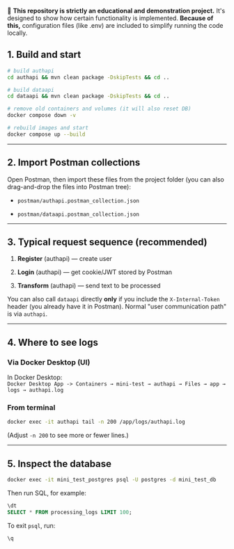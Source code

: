 🛑 **This repository is strictly an educational and demonstration project.** It's designed to show how certain functionality is implemented. **Because of this,** configuration files (like .env) are included to simplify running the code locally.

## 1. Build and start

```bash
# build authapi
cd authapi && mvn clean package -DskipTests && cd ..

# build dataapi
cd dataapi && mvn clean package -DskipTests && cd ..

# remove old containers and volumes (it will also reset DB)
docker compose down -v

# rebuild images and start
docker compose up --build
```

---

## 2. Import Postman collections

Open Postman, then import these files from the project folder (you can also drag-and-drop the files into Postman tree):

- `postman/authapi.postman_collection.json`

- `postman/dataapi.postman_collection.json`

---

## 3. Typical request sequence (recommended)

1. **Register** (authapi) — create user

2. **Login** (authapi) — get cookie/JWT stored by Postman

3. **Transform** (authapi) — send text to be processed

You can also call `dataapi` directly **only** if you include the `X-Internal-Token` header (you already have it in Postman). Normal "user communication path" is via `authapi`.

---

## 4. Where to see logs

### Via Docker Desktop (UI)

In Docker Desktop:  
`Docker Desktop App -> Containers → mini-test → authapi → Files → app → logs → authapi.log`

### From terminal

```bash
docker exec -it authapi tail -n 200 /app/logs/authapi.log
```

(Adjust `-n 200` to see more or fewer lines.)

---

## 5. Inspect the database

```bash
docker exec -it mini_test_postgres psql -U postgres -d mini_test_db
```

Then run SQL, for example:

```sql
\dt
SELECT * FROM processing_logs LIMIT 100;
```

To exit `psql`, run:

```sql
\q
```
